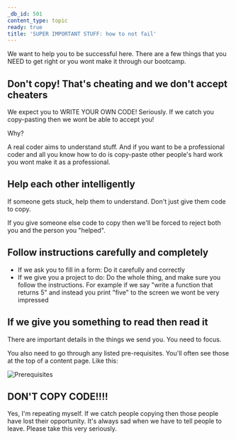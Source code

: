 ```yaml
---
_db_id: 501
content_type: topic
ready: true
title: 'SUPER IMPORTANT STUFF: how to not fail'
---
```


We want to help you to be successful here. There are a few things that you NEED to get right or you wont make it through our bootcamp.

## Don't copy! That's cheating and we don't accept cheaters

We expect you to WRITE YOUR OWN CODE! Seriously. If we catch you copy-pasting then we wont be able to accept you!

Why?

A real coder aims to understand stuff. And if you want to be a professional coder and all you know how to do is copy-paste other people's hard work you wont make it as a professional.

## Help each other intelligently

If someone gets stuck, help them to understand. Don't just give them code to copy.

If you give someone else code to copy then we'll be forced to reject both you and the person you "helped".

## Follow instructions carefully and completely

- If we ask you to fill in a form: Do it carefully and correctly
- If we give you a project to do: Do the whole thing, and make sure you follow the instructions. For example if we say "write a function that returns 5" and instead you print "five" to the screen we wont be very impressed

## If we give you something to read then read it

There are important details in the things we send you. You need to focus.

You also need to go through any listed pre-requisites. You'll often see those at the top of a content page. Like this:

![Prerequisites](prereq.png)

## DON'T COPY CODE!!!!

Yes, I'm repeating myself. If we catch people copying then those people have lost their opportunity. It's always sad when we have to tell people to leave. Please take this very seriously.